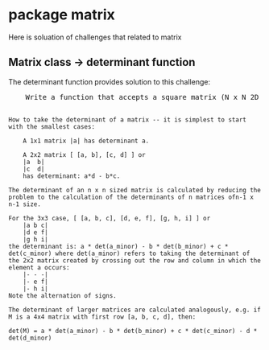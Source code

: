 # package matrix
Here is soluation of challenges that related to matrix 
<h2>Matrix class -> determinant function</h2>
The determinant function provides solution to this challenge:
<pre>
    Write a function that accepts a square matrix (N x N 2D array) and returns the determinant of the matrix.

    How to take the determinant of a matrix -- it is simplest to start with the smallest cases:

        A 1x1 matrix |a| has determinant a.

        A 2x2 matrix [ [a, b], [c, d] ] or
        |a  b|
        |c  d|
        has determinant: a*d - b*c.

    The determinant of an n x n sized matrix is calculated by reducing the problem to the calculation of the determinants of n matrices ofn-1 x n-1 size.

    For the 3x3 case, [ [a, b, c], [d, e, f], [g, h, i] ] or
        |a b c|  
        |d e f|  
        |g h i|  
    the determinant is: a * det(a_minor) - b * det(b_minor) + c * det(c_minor) where det(a_minor) refers to taking the determinant of the 2x2 matrix created by crossing out the row and column in which the element a occurs:
        |- - -|
        |- e f|
        |- h i|  
    Note the alternation of signs.

    The determinant of larger matrices are calculated analogously, e.g. if M is a 4x4 matrix with first row [a, b, c, d], then:

    det(M) = a * det(a_minor) - b * det(b_minor) + c * det(c_minor) - d * det(d_minor)

</pre>